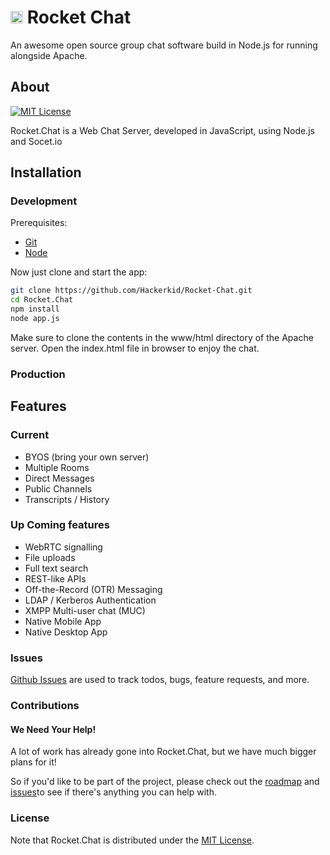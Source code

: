 # <img src="http://www.clker.com/cliparts/f/B/W/Z/w/u/two-window-rocket.svg" width="20" /> Rocket Chat

An awesome open source group chat software build in Node.js for running alongside Apache. 

## About

[![MIT License][license-image]][license-url]

Rocket.Chat is a Web Chat Server, developed in JavaScript, using Node.js and Socet.io


## Installation

### Development

Prerequisites:

* [Git](http://git-scm.com/book/en/v2/Getting-Started-Installing-Git)
* [Node](nodejs.org)

Now just clone and start the app:

```sh
git clone https://github.com/Hackerkid/Rocket-Chat.git
cd Rocket.Chat
npm install
node app.js

```
Make sure to clone the contents in the www/html directory of the Apache server. Open the index.html file in browser to enjoy the chat.

### Production


## Features

### Current

- BYOS (bring your own server)
- Multiple Rooms
- Direct Messages
- Public Channels
- Transcripts / History

### Up Coming features

- WebRTC signalling
- File uploads
- Full text search
- REST-like APIs
- Off-the-Record (OTR) Messaging
- LDAP / Kerberos Authentication
- XMPP Multi-user chat (MUC)
- Native Mobile App
- Native Desktop App

### Issues

[Github Issues](https://github.com/Hackerkid/Rocket-Chat/issues) are used to track todos, bugs, feature requests, and more.

### Contributions

#### We Need Your Help!

A lot of work has already gone into Rocket.Chat, but we have much bigger plans for it!

So if you'd like to be part of the project, please check out the [roadmap](https://github.com/Hackerkid/Rocket-Chat/milestones) and [issues](https://github.com/Hackerkid/Rocket-Chat/issues)to see if there's anything you can help with.


### License

Note that Rocket.Chat is distributed under the [MIT License](http://opensource.org/licenses/MIT).


[license-image]: http://img.shields.io/badge/license-MIT-blue.svg?style=flat
[license-url]: LICENSE
